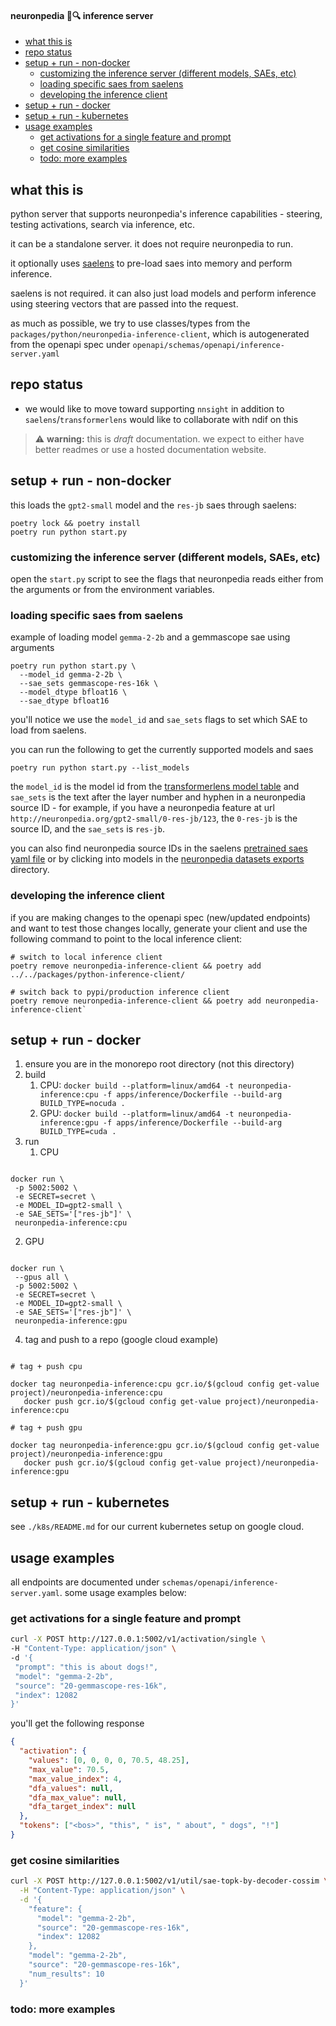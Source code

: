 #### neuronpedia 🧠🔍 inference server

- [what this is](#what-this-is)
- [repo status](#repo-status)
- [setup + run - non-docker](#setup--run---non-docker)
  - [customizing the inference server (different models, SAEs, etc)](#customizing-the-inference-server-different-models-saes-etc)
  - [loading specific saes from saelens](#loading-specific-saes-from-saelens)
  - [developing the inference client](#developing-the-inference-client)
- [setup + run - docker](#setup--run---docker)
- [setup + run - kubernetes](#setup--run---kubernetes)
- [usage examples](#usage-examples)
  - [get activations for a single feature and prompt](#get-activations-for-a-single-feature-and-prompt)
  - [get cosine similarities](#get-cosine-similarities)
  - [todo: more examples](#todo-more-examples)

## what this is

python server that supports neuronpedia's inference capabilities - steering, testing activations, search via inference, etc.

it can be a standalone server. it does not require neuronpedia to run.

it optionally uses [saelens](https://github.com/jbloomAus/SAELens) to pre-load saes into memory and perform inference.

saelens is not required. it can also just load models and perform inference using steering vectors that are passed into the request.

as much as possible, we try to use classes/types from the `packages/python/neuronpedia-inference-client`, which is autogenerated from the openapi spec under `openapi/schemas/openapi/inference-server.yaml`

## repo status

- we would like to move toward supporting `nnsight` in addition to `saelens`/`transformerlens` would like to collaborate with ndif on this

> ⚠️ **warning:** this is _draft_ documentation. we expect to either have better readmes or use a hosted documentation website.

## setup + run - non-docker

this loads the `gpt2-small` model and the `res-jb` saes through saelens:

```
poetry lock && poetry install
poetry run python start.py
```

### customizing the inference server (different models, SAEs, etc)

open the `start.py` script to see the flags that neuronpedia reads either from the arguments or from the environment variables.

### loading specific saes from saelens

example of loading model `gemma-2-2b` and a gemmascope sae using arguments

```
poetry run python start.py \
  --model_id gemma-2-2b \
  --sae_sets gemmascope-res-16k \
  --model_dtype bfloat16 \
  --sae_dtype bfloat16
```

you'll notice we use the `model_id` and `sae_sets` flags to set which SAE to load from saelens.

you can run the following to get the currently supported models and saes

```
poetry run python start.py --list_models
```

the `model_id` is the model id from the [transformerlens model table](https://transformerlensorg.github.io/TransformerLens/generated/model_properties_table.html) and `sae_sets` is the text after the layer number and hyphen in a neuronpedia source ID - for example, if you have a neuronpedia feature at url `http://neuronpedia.org/gpt2-small/0-res-jb/123`, the `0-res-jb` is the source ID, and the `sae_sets` is `res-jb`.

you can also find neuronpedia source IDs in the saelens [pretrained saes yaml file](https://github.com/jbloomAus/SAELens/blob/main/sae_lens/pretrained_saes.yaml) or by clicking into models in the [neuronpedia datasets exports](https://neuronpedia-datasets.s3.us-east-1.amazonaws.com/index.html?prefix=v1/) directory.

### developing the inference client

if you are making changes to the openapi spec (new/updated endpoints) and want to test those changes locally, generate your client and use the following command to point to the local inference client:

```
# switch to local inference client
poetry remove neuronpedia-inference-client && poetry add ../../packages/python-inference-client/

# switch back to pypi/production inference client
poetry remove neuronpedia-inference-client && poetry add neuronpedia-inference-client`
```

## setup + run - docker

1. ensure you are in the monorepo root directory (not this directory)
2. build
   1. CPU: `docker build --platform=linux/amd64 -t neuronpedia-inference:cpu -f apps/inference/Dockerfile --build-arg BUILD_TYPE=nocuda .`
   2. GPU: `docker build --platform=linux/amd64 -t neuronpedia-inference:gpu -f apps/inference/Dockerfile --build-arg BUILD_TYPE=cuda .`
3. run
   1. CPU

```

docker run \
 -p 5002:5002 \
 -e SECRET=secret \
 -e MODEL_ID=gpt2-small \
 -e SAE_SETS='["res-jb"]' \
 neuronpedia-inference:cpu

```

2. GPU

```

docker run \
 --gpus all \
 -p 5002:5002 \
 -e SECRET=secret \
 -e MODEL_ID=gpt2-small \
 -e SAE_SETS='["res-jb"]' \
 neuronpedia-inference:gpu

```

4. tag and push to a repo (google cloud example)

```

# tag + push cpu

docker tag neuronpedia-inference:cpu gcr.io/$(gcloud config get-value project)/neuronpedia-inference:cpu
   docker push gcr.io/$(gcloud config get-value project)/neuronpedia-inference:cpu

# tag + push gpu

docker tag neuronpedia-inference:gpu gcr.io/$(gcloud config get-value project)/neuronpedia-inference:gpu
   docker push gcr.io/$(gcloud config get-value project)/neuronpedia-inference:gpu

```

## setup + run - kubernetes

see `./k8s/README.md` for our current kubernetes setup on google cloud.

## usage examples

all endpoints are documented under `schemas/openapi/inference-server.yaml`. some usage examples below:

### get activations for a single feature and prompt

```bash
curl -X POST http://127.0.0.1:5002/v1/activation/single \
-H "Content-Type: application/json" \
-d '{
 "prompt": "this is about dogs!",
 "model": "gemma-2-2b",
 "source": "20-gemmascope-res-16k",
 "index": 12082
}'
```

you'll get the following response

```json
{
  "activation": {
    "values": [0, 0, 0, 0, 70.5, 48.25],
    "max_value": 70.5,
    "max_value_index": 4,
    "dfa_values": null,
    "dfa_max_value": null,
    "dfa_target_index": null
  },
  "tokens": ["<bos>", "this", " is", " about", " dogs", "!"]
}
```

### get cosine similarities

```bash
curl -X POST http://127.0.0.1:5002/v1/util/sae-topk-by-decoder-cossim \
  -H "Content-Type: application/json" \
  -d '{
    "feature": {
      "model": "gemma-2-2b",
      "source": "20-gemmascope-res-16k",
      "index": 12082
    },
    "model": "gemma-2-2b",
    "source": "20-gemmascope-res-16k",
    "num_results": 10
  }'
```

### todo: more examples
